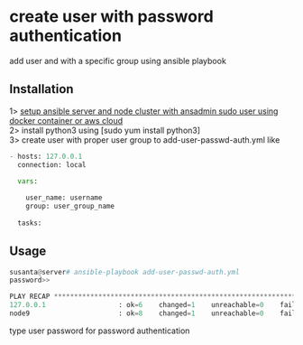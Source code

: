 
# create user with password authentication
add user and with a specific group using ansible playbook
## Installation
1> [setup ansible server and node cluster with ansadmin sudo user using docker container or aws cloud](https://www.google.com)</br>
2> install python3 using [sudo yum install python3]</br>
3> create user with proper user group to add-user-passwd-auth.yml like</br>
```python
- hosts: 127.0.0.1
  connection: local

  vars:
  
    user_name: username
    group: user_group_name
    
  tasks:
```

## Usage

```python
susanta@server# ansible-playbook add-user-passwd-auth.yml
password>>

PLAY RECAP ***************************************************************************************************************************
127.0.0.1                  : ok=6    changed=1    unreachable=0    failed=0    skipped=0    rescued=0    ignored=0
node9                      : ok=8    changed=1    unreachable=0    failed=0    skipped=0    rescued=0    ignored=0
```
type user password for password authentication

